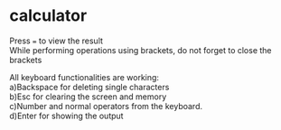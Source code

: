 # calculator

Press `=` to view the result<br>
While performing operations using brackets, do not forget to close the brackets<br>

All keyboard functionalities are working:<br>
a)Backspace for deleting single characters<br>
b)Esc for clearing the screen and memory<br>
c)Number and normal operators from the keyboard.<br>
d)Enter for showing the output<br>
